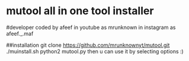 # mutool all in one tool installer

#developer
coded by afeef
in youtube as mrunknown
in instagram as afeef._.maf

##installation 
git clone https://github.com/mrunknownyt/mutool.git
./muinstall.sh
python2 mutool.py
then u can use it by selecting options :)
